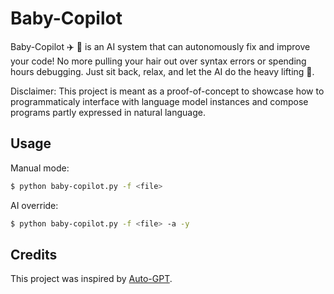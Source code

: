 # Baby-Copilot

Baby-Copilot :airplane: :baby: is an AI system that can autonomously fix and improve your code! No more pulling your hair out over syntax errors or spending hours debugging. Just sit back, relax, and let the AI do the heavy lifting :tropical_drink:. 

Disclaimer: This project is meant as a proof-of-concept to showcase how to programmaticaly interface with language model instances and compose programs partly expressed in natural language.  


## Usage
    
Manual mode:

```bash
$ python baby-copilot.py -f <file> 
```

AI override:

```bash
$ python baby-copilot.py -f <file> -a -y
```


## Credits 

This project was inspired by [Auto-GPT](https://github.com/Torantulino/Auto-GPT/).

